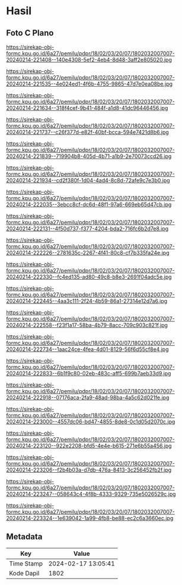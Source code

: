 # Hasil

## Foto C Plano

https://sirekap-obj-formc.kpu.go.id/6a27/pemilu/pdpr/18/02/03/20/07/1802032007007-20240214-221408--140e4308-5ef2-4eb4-8d48-3aff2e805020.jpg

https://sirekap-obj-formc.kpu.go.id/6a27/pemilu/pdpr/18/02/03/20/07/1802032007007-20240214-221535--4e024ed1-4f6b-4755-9865-47d7e0ea08be.jpg

https://sirekap-obj-formc.kpu.go.id/6a27/pemilu/pdpr/18/02/03/20/07/1802032007007-20240214-221634--318f4cef-9b41-484f-a1d8-41dc96446456.jpg

https://sirekap-obj-formc.kpu.go.id/6a27/pemilu/pdpr/18/02/03/20/07/1802032007007-20240214-221737--c26f377d-e82f-40bf-bcca-594e7421d8b6.jpg

https://sirekap-obj-formc.kpu.go.id/6a27/pemilu/pdpr/18/02/03/20/07/1802032007007-20240214-221839--719904b8-405d-4b71-a1b9-2e70073ccd26.jpg

https://sirekap-obj-formc.kpu.go.id/6a27/pemilu/pdpr/18/02/03/20/07/1802032007007-20240214-221934--cd2f380f-1d04-4ad4-8c8d-72afe9c7e3b0.jpg

https://sirekap-obj-formc.kpu.go.id/6a27/pemilu/pdpr/18/02/03/20/07/1802032007007-20240214-222035--3ebcc8cf-dc6d-48f1-97a6-669eb65d47cb.jpg

https://sirekap-obj-formc.kpu.go.id/6a27/pemilu/pdpr/18/02/03/20/07/1802032007007-20240214-222131--4f50d737-f377-4204-bda2-716fc6b2d7e8.jpg

https://sirekap-obj-formc.kpu.go.id/6a27/pemilu/pdpr/18/02/03/20/07/1802032007007-20240214-222226--2781635c-2267-4f41-80c8-cf7b335fa24e.jpg

https://sirekap-obj-formc.kpu.go.id/6a27/pemilu/pdpr/18/02/03/20/07/1802032007007-20240214-222330--fc4ed135-ad80-49c8-b8e3-2691f04adc5e.jpg

https://sirekap-obj-formc.kpu.go.id/6a27/pemilu/pdpr/18/02/03/20/07/1802032007007-20240214-222445--4aa3c111-2f24-4b59-86a1-27314e12d7a6.jpg

https://sirekap-obj-formc.kpu.go.id/6a27/pemilu/pdpr/18/02/03/20/07/1802032007007-20240214-222558--f23f1a17-58ba-4b79-8acc-709c903c821f.jpg

https://sirekap-obj-formc.kpu.go.id/6a27/pemilu/pdpr/18/02/03/20/07/1802032007007-20240214-222734--1aac24ce-4fea-4d01-8129-56f6d55cf8e4.jpg

https://sirekap-obj-formc.kpu.go.id/6a27/pemilu/pdpr/18/02/03/20/07/1802032007007-20240214-222833--6b1f9c80-02eb-483c-aff5-699b7aeb33d9.jpg

https://sirekap-obj-formc.kpu.go.id/6a27/pemilu/pdpr/18/02/03/20/07/1802032007007-20240214-222918--07176aca-2fa9-48ad-98ba-4a5c62d021fe.jpg

https://sirekap-obj-formc.kpu.go.id/6a27/pemilu/pdpr/18/02/03/20/07/1802032007007-20240214-223000--4557dc06-bd47-4855-8de8-0c1d05d2070c.jpg

https://sirekap-obj-formc.kpu.go.id/6a27/pemilu/pdpr/18/02/03/20/07/1802032007007-20240214-223120--922e2208-bfd5-4e4e-b615-271e6b55a456.jpg

https://sirekap-obj-formc.kpu.go.id/6a27/pemilu/pdpr/18/02/03/20/07/1802032007007-20240214-223206--f2b4b03a-d7db-476a-8413-3c256452fb2f.jpg

https://sirekap-obj-formc.kpu.go.id/6a27/pemilu/pdpr/18/02/03/20/07/1802032007007-20240214-223247--058643c4-4f8b-4333-9329-735e5026529c.jpg

https://sirekap-obj-formc.kpu.go.id/6a27/pemilu/pdpr/18/02/03/20/07/1802032007007-20240214-223324--1e639042-1a99-4fb8-be88-ec2c6a3660ec.jpg


## Metadata

| Key        | Value               |
| ---------- | ------------------- |
| Time Stamp | 2024-02-17 13:05:41 |
| Kode Dapil | 1802                |



